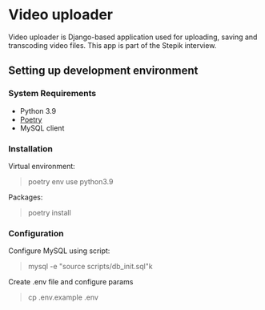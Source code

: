# Video uploader

Video uploader is Django-based application used for uploading, saving and transcoding video files. This app is part of
the Stepik interview.

## Setting up development environment

### System Requirements

* Python 3.9
* [Poetry](https://python-poetry.org/docs/)
* MySQL client

### Installation

Virtual environment:
> poetry env use python3.9

Packages:
> poetry install

### Configuration

Configure MySQL using script:
> mysql -e "source scripts/db_init.sql"k

Create .env file and configure params
> cp .env.example .env
